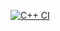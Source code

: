 [![C++ CI](https://github.com/tamannahaider/MyFirstExample/actions/workflows/main.yml/badge.svg)](https://github.com/tamannahaider/MyFirstExample/actions/workflows/main.yml)
